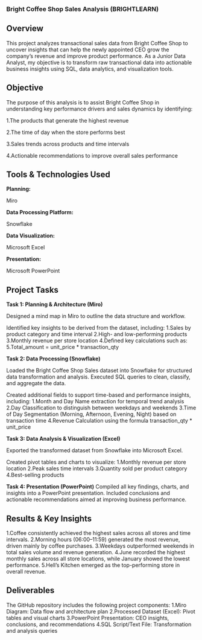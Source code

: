 ### Bright Coffee Shop Sales Analysis (BRIGHTLEARN)


 ## Overview
This project analyzes transactional sales data from Bright Coffee Shop to uncover insights that can help the newly appointed CEO grow the company’s revenue and improve product performance.
As a Junior Data Analyst, my objective is to transform raw transactional data into actionable business insights using SQL, data analytics, and visualization tools.


## Objective

The purpose of this analysis is to assist Bright Coffee Shop in understanding key performance drivers and sales dynamics by identifying:

1.The products that generate the highest revenue

2.The time of day when the store performs best

3.Sales trends across products and time intervals

4.Actionable recommendations to improve overall sales performance
   

## Tools & Technologies Used

**Planning:**

Miro

**Data Processing Platform:**

Snowflake

**Data Visualization:**

Microsoft Excel

**Presentation:**

Microsoft PowerPoint



## Project Tasks
**Task 1: Planning & Architecture (Miro)**

Designed a mind map in Miro to outline the data structure and workflow.

Identified key insights to be derived from the dataset, including:
1.Sales by product category and time interval
2.High- and low-performing products
3.Monthly revenue per store location
4.Defined key calculations such as:
5.Total_amount = unit_price * transaction_qty

**Task 2: Data Processing (Snowflake)**

Loaded the Bright Coffee Shop Sales dataset into Snowflake for structured data transformation and analysis.
Executed SQL queries to clean, classify, and aggregate the data.

Created additional fields to support time-based and performance insights, including:
1.Month and Day Name extraction for temporal trend analysis
2.Day Classification to distinguish between weekdays and weekends
3.Time of Day Segmentation (Morning, Afternoon, Evening, Night) based on transaction time
4.Revenue Calculation using the formula transaction_qty * unit_price


  
**Task 3: Data Analysis & Visualization (Excel)**

Exported the transformed dataset from Snowflake into Microsoft Excel.

Created pivot tables and charts to visualize:
1.Monthly revenue per store location
2.Peak sales time intervals
3.Quantity sold per product category
4.Best-selling products


**Task 4: Presentation (PowerPoint)**
Compiled all key findings, charts, and insights into a PowerPoint presentation.
Included conclusions and actionable recommendations aimed at improving business performance.

## Results & Key Insights
1.Coffee consistently achieved the highest sales across all stores and time intervals.
2.Morning hours (06:00–11:59) generated the most revenue, driven mainly by coffee purchases.
3.Weekdays outperformed weekends in total sales volume and revenue generation.
4.June recorded the highest monthly sales across all store locations, while January showed the lowest performance.
5.Hell’s Kitchen emerged as the top-performing store in overall revenue.

## Deliverables

The GitHub repository includes the following project components:
1.Miro Diagram: Data flow and architecture plan
2.Processed Dataset (Excel): Pivot tables and visual charts
3.PowerPoint Presentation: CEO insights, conclusions, and recommendations
4.SQL Script/Text File: Transformation and analysis queries
